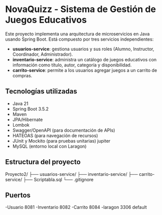 # NovaQuizz - Sistema de Gestión de Juegos Educativos

Este proyecto implementa una arquitectura de microservicios en Java usando Spring Boot. Está compuesto por tres servicios independientes:

- **usuarios-service**: gestiona usuarios y sus roles (Alumno, Instructor, Coordinador, Administrador).
- **inventario-service**: administra un catálogo de juegos educativos con información como título, autor, categoría y disponibilidad.
- **carrito-service**: permite a los usuarios agregar juegos a un carrito de compras.

## Tecnologías utilizadas

- Java 21
- Spring Boot 3.5.2
- Maven
- JPA/Hibernate
- Lombok
- Swagger/OpenAPI (para documentación de APIs)
- HATEOAS (para navegación de recursos)
- JUnit y Mockito (para pruebas unitarias) jupiter
- MySQL (entorno local con Laragon)

## Estructura del proyecto

Proyecto2/
├── usuarios-service/
├── inventario-service/
├── carrito-service/
├── Scriptabla.sql
└── .gitignore

## Puertos

-Usuario 8081
-Inventario 8082
-Carrito 8084
-laragon 3306 default
